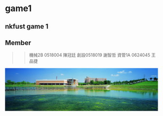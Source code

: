 # game1
## nkfust game 1
## Member
>>機械2B 0518004 陳冠廷
>>創設0518019 謝智哲
>>資管1A 0624045 王品捷

![NKFUST](NKFUST.jpg "第一科大")
